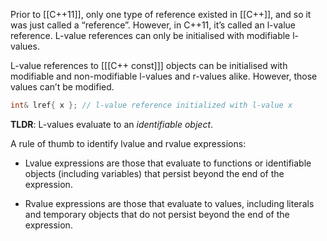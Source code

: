 Prior to [[C++11]], only one type of reference existed in [[C++]], and so it was just called a “reference”. However, in C++11, it’s called an l-value reference. L-value references can only be initialised with modifiable l-values.

L-value references to [[[C++ const]]] objects can be initialised with modifiable and non-modifiable l-values and r-values alike. However, those values can’t be modified.

````cpp
int& lref{ x }; // l-value reference initialized with l-value x
````

**TLDR**: L-values evaluate to an *identifiable object*.

A rule of thumb to identify lvalue and rvalue expressions:

- Lvalue expressions are those that evaluate to functions or identifiable objects (including variables) that persist beyond the end of the expression.

- Rvalue expressions are those that evaluate to values, including literals and temporary objects that do not persist beyond the end of the expression.